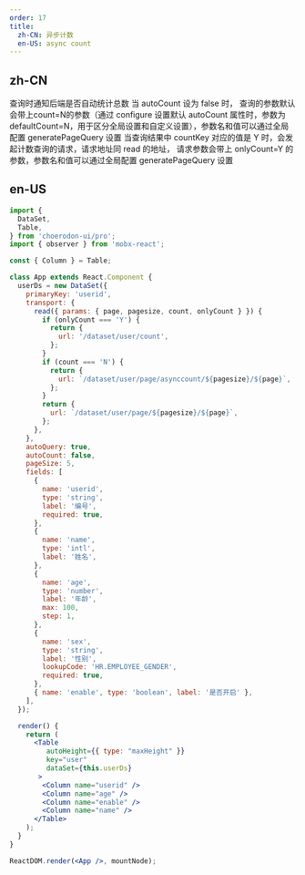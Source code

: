 ```yaml
---
order: 17
title:
  zh-CN: 异步计数
  en-US: async count
---
```


## zh-CN

查询时通知后端是否自动统计总数
当 autoCount 设为 false 时， 查询的参数默认会带上count=N的参数（通过 configure 设置默认 autoCount 属性时，参数为defaultCount=N，用于区分全局设置和自定义设置），参数名和值可以通过全局配置 generatePageQuery 设置
当查询结果中 countKey 对应的值是 Y 时，会发起计数查询的请求，请求地址同 read 的地址， 请求参数会带上 onlyCount=Y 的参数，参数名和值可以通过全局配置 generatePageQuery 设置

## en-US



```jsx
import {
  DataSet,
  Table,
} from 'choerodon-ui/pro';
import { observer } from 'mobx-react';

const { Column } = Table;

class App extends React.Component {
  userDs = new DataSet({
    primaryKey: 'userid',
    transport: {
      read({ params: { page, pagesize, count, onlyCount } }) {
        if (onlyCount === 'Y') {
          return {
            url: '/dataset/user/count',
          };
        }
        if (count === 'N') { 
          return {
            url: `/dataset/user/page/asynccount/${pagesize}/${page}`,
          };
        }
        return {
          url: `/dataset/user/page/${pagesize}/${page}`,
        };
      },
    },
    autoQuery: true,
    autoCount: false,
    pageSize: 5,
    fields: [
      {
        name: 'userid',
        type: 'string',
        label: '编号',
        required: true,
      },
      {
        name: 'name',
        type: 'intl',
        label: '姓名',
      },
      {
        name: 'age',
        type: 'number',
        label: '年龄',
        max: 100,
        step: 1,
      },
      {
        name: 'sex',
        type: 'string',
        label: '性别',
        lookupCode: 'HR.EMPLOYEE_GENDER',
        required: true,
      },
      { name: 'enable', type: 'boolean', label: '是否开启' },
    ],
  });

  render() {
    return (
      <Table 
         autoHeight={{ type: "maxHeight" }}
         key="user" 
         dataSet={this.userDs} 
       >
        <Column name="userid" />
        <Column name="age" />
        <Column name="enable" />
        <Column name="name" />
      </Table>
    );
  }
}

ReactDOM.render(<App />, mountNode);
```

